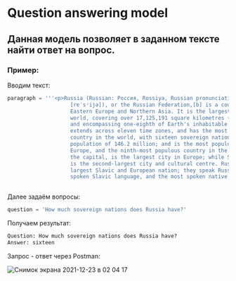 # Question answering model

## Данная модель позволяет в заданном тексте найти ответ на вопрос.

### Пример:

Вводим текст:
```python
paragraph = '''<p>Russia (Russian: Россия, Rossiya, Russian pronunciation:
                    [rɐˈsʲijə]), or the Russian Federation,[b] is a country spanning
                    Eastern Europe and Northern Asia. It is the largest country in the
                    world, covering over 17,125,191 square kilometres (6,612,073 sq mi),
                    and encompassing one-eighth of Earth's inhabitable landmass. Russia
                    extends across eleven time zones, and has the most borders of any
                    country in the world, with sixteen sovereign nations.[c] It has a
                    population of 146.2 million; and is the most populous country in
                    Europe, and the ninth-most populous country in the world. Moscow,
                    the capital, is the largest city in Europe; while Saint Petersburg
                    is the second-largest city and cultural centre. Russians are the
                    largest Slavic and European nation; they speak Russian, the most
                    spoken Slavic language, and the most spoken native language in Europe.</p>'''
                  
```

Далее задаём вопросы:
```python
question = 'How much sovereign nations does Russia have?'
```

Получаем результат:
```python
Question: How much sovereign nations does Russia have?
Answer: sixteen
```

Запрос - ответ через Postman:

![Снимок экрана 2021-12-23 в 02 04 17](https://user-images.githubusercontent.com/16818608/147164718-6403ca35-bd9b-4bf0-9446-33e63b9aa50c.png)


